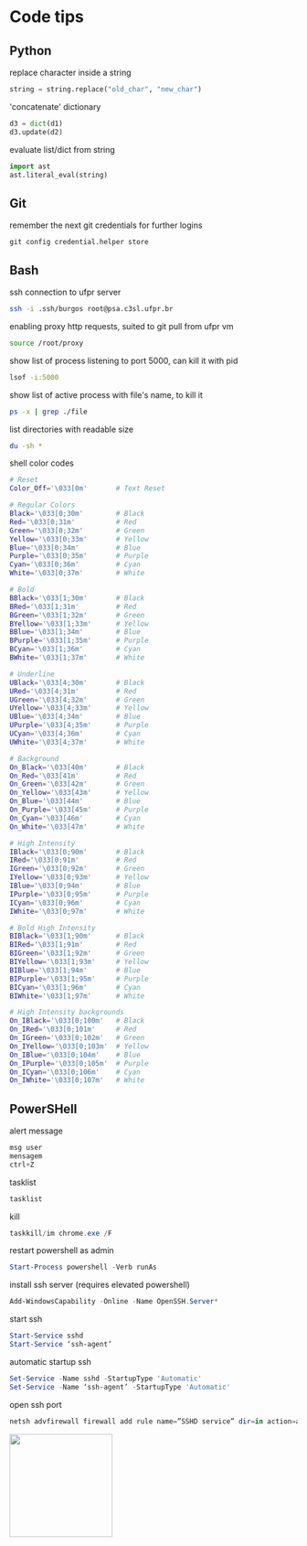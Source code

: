 # Code tips
## Python
replace character inside a string
```python
string = string.replace("old_char", "new_char")
```
'concatenate' dictionary
```python
d3 = dict(d1)
d3.update(d2)
```
evaluate list/dict from string
```python
import ast
ast.literal_eval(string)
```

## Git
remember the next git credentials for further logins
```git
git config credential.helper store
```

## Bash
ssh connection to ufpr server
```bash
ssh -i .ssh/burgos root@psa.c3sl.ufpr.br
```
enabling proxy http requests, suited to git pull from ufpr vm
```bash
source /root/proxy
```
show list of process listening to port 5000, can kill it with pid
```bash
lsof -i:5000
```
show list of active process with file's name, to kill it
```bash
ps -x | grep ./file
```

list directories with readable size
```bash
du -sh *
```

shell color codes
```bash
# Reset
Color_Off='\033[0m'       # Text Reset

# Regular Colors
Black='\033[0;30m'        # Black
Red='\033[0;31m'          # Red
Green='\033[0;32m'        # Green
Yellow='\033[0;33m'       # Yellow
Blue='\033[0;34m'         # Blue
Purple='\033[0;35m'       # Purple
Cyan='\033[0;36m'         # Cyan
White='\033[0;37m'        # White

# Bold
BBlack='\033[1;30m'       # Black
BRed='\033[1;31m'         # Red
BGreen='\033[1;32m'       # Green
BYellow='\033[1;33m'      # Yellow
BBlue='\033[1;34m'        # Blue
BPurple='\033[1;35m'      # Purple
BCyan='\033[1;36m'        # Cyan
BWhite='\033[1;37m'       # White

# Underline
UBlack='\033[4;30m'       # Black
URed='\033[4;31m'         # Red
UGreen='\033[4;32m'       # Green
UYellow='\033[4;33m'      # Yellow
UBlue='\033[4;34m'        # Blue
UPurple='\033[4;35m'      # Purple
UCyan='\033[4;36m'        # Cyan
UWhite='\033[4;37m'       # White

# Background
On_Black='\033[40m'       # Black
On_Red='\033[41m'         # Red
On_Green='\033[42m'       # Green
On_Yellow='\033[43m'      # Yellow
On_Blue='\033[44m'        # Blue
On_Purple='\033[45m'      # Purple
On_Cyan='\033[46m'        # Cyan
On_White='\033[47m'       # White

# High Intensity
IBlack='\033[0;90m'       # Black
IRed='\033[0;91m'         # Red
IGreen='\033[0;92m'       # Green
IYellow='\033[0;93m'      # Yellow
IBlue='\033[0;94m'        # Blue
IPurple='\033[0;95m'      # Purple
ICyan='\033[0;96m'        # Cyan
IWhite='\033[0;97m'       # White

# Bold High Intensity
BIBlack='\033[1;90m'      # Black
BIRed='\033[1;91m'        # Red
BIGreen='\033[1;92m'      # Green
BIYellow='\033[1;93m'     # Yellow
BIBlue='\033[1;94m'       # Blue
BIPurple='\033[1;95m'     # Purple
BICyan='\033[1;96m'       # Cyan
BIWhite='\033[1;97m'      # White

# High Intensity backgrounds
On_IBlack='\033[0;100m'   # Black
On_IRed='\033[0;101m'     # Red
On_IGreen='\033[0;102m'   # Green
On_IYellow='\033[0;103m'  # Yellow
On_IBlue='\033[0;104m'    # Blue
On_IPurple='\033[0;105m'  # Purple
On_ICyan='\033[0;106m'    # Cyan
On_IWhite='\033[0;107m'   # White
```

## PowerSHell
alert message
```powershell
msg user
mensagem
ctrl+Z
```

tasklist
```powershell
tasklist
```

kill
```powershell
taskkill/im chrome.exe /F
```

restart powershell as admin
```powershell
Start-Process powershell -Verb runAs
```

install ssh server (requires elevated powershell)
```powershell
Add-WindowsCapability -Online -Name OpenSSH.Server*
```

start ssh
```powershell
Start-Service sshd
Start-Service ‘ssh-agent’
```

automatic startup ssh
```powershell
Set-Service -Name sshd -StartupType 'Automatic'
Set-Service -Name ‘ssh-agent’ -StartupType 'Automatic'
```

open ssh port
```powershell
netsh advfirewall firewall add rule name=”SSHD service” dir=in action=allow protocol=TCP localport=22
```


<img height="180em" src="https://github-readme-stats.vercel.app/api?username=nandobfer&show_icons=true&hide_border=true&&count_private=true&include_all_commits=true" />

<!--
Here are some ideas to get you started:

- 🔭 I’m currently working on ...
- 🌱 I’m currently learning ...
- 👯 I’m looking to collaborate on ...
- 🤔 I’m looking for help with ...
- 💬 Ask me about ...
- 📫 How to reach me: ...
- 😄 Pronouns: ...
- ⚡ Fun fact: ...
-->
